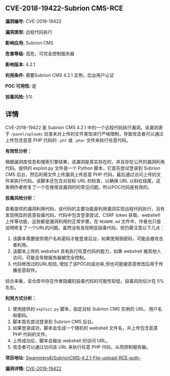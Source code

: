 ## CVE-2018-19422-Subrion CMS-RCE

**漏洞编号:** CVE-2018-19422

**漏洞类型:** 远程代码执行

**影响应用:** Subrion CMS

**危害等级:** 高危，可完全控制服务器

**影响版本:** 4.2.1

**利用条件:** 需要Subrion CMS 4.2.1 实例，后台用户认证

**POC 可用性:** 是

**投毒风险:** 5%

## 详情

CVE-2018-19422 是 Subrion CMS 4.2.1 中的一个远程代码执行漏洞。该漏洞源于 `/panel/uploads` 目录未对上传的文件类型进行严格限制，导致攻击者可以通过上传包含恶意 PHP 代码的 `.pht` 或 `.phar` 文件来执行任意代码。

**有效性分析：**

根据漏洞库信息和搜索引擎结果，该漏洞是真实存在的，并且存在公开的漏洞利用代码。提供的 exploit.py 文件是一个 Python 脚本，它首先尝试登录到 Subrion CMS 后台，然后利用文件上传漏洞上传恶意 PHP 代码，最后通过访问上传的文件来执行代码。该脚本还包含对目标 URL 的检查，以确保 URL 以斜杠结尾，这表明作者修复了一个在使用该漏洞时的常见问题。所以POC代码是有效的。

**投毒风险分析：**

查看提供的漏洞利用代码，该代码的主要功能是利用漏洞实现远程代码执行，没有发现明显的恶意投毒代码。代码中包含登录尝试、CSRF token 获取、webshell 上传等功能，这些都是漏洞利用的正常步骤。在 `README.md` 文件中，作者也只是说明修复了一个URL的问题。虽然没有发现明显投毒代码，但仍需注意以下几点：

1.  该脚本需要提供用户名和密码才能登录后台，如果使用弱密码，可能会被攻击者利用。
2.  该脚本上传的 webshell 具有执行任意代码的能力，如果 webshell 被其他人访问，可能会导致服务器被完全控制。
3.  代码修改过的URL校验, 增加了该POC的成功率,但也可能被恶意修改后用于传播恶意软件。

综合来看，该仓库中存在作者隐藏的投毒代码的可能性较低，投毒风险估计在 5% 左右。

**利用方式分析：**

1.  使用提供的 `exploit.py` 脚本，指定目标 Subrion CMS 实例的 URL、用户名和密码。
2.  脚本首先尝试登录到 Subrion CMS 后台。
3.  如果登录成功，脚本会生成一个随机的 webshell 文件名，并上传包含恶意 PHP 代码的文件。
4.  上传成功后，脚本会输出 webshell 的访问 URL。
5.  攻击者可以通过访问该 URL 来执行任意 PHP 代码，从而控制服务器。

**项目地址:** [Swammers8/SubrionCMS-4.2.1-File-upload-RCE-auth-](https://github.com/Swammers8/SubrionCMS-4.2.1-File-upload-RCE-auth-)

**漏洞详情:** [CVE-2018-19422](https://nvd.nist.gov/vuln/detail/CVE-2018-19422)